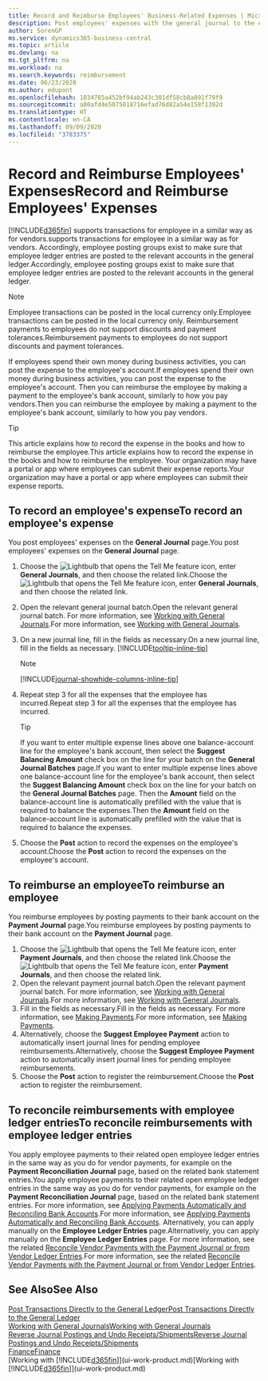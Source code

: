 ```yaml
---
title: Record and Reimburse Employees' Business-Related Expenses | Microsoft Docs
description: Post employees' expenses with the general journal to the employee's account and later post a payment to the employee's bank account to reimburse for the business-related expense.
author: SorenGP
ms.service: dynamics365-business-central
ms.topic: article
ms.devlang: na
ms.tgt_pltfrm: na
ms.workload: na
ms.search.keywords: reimbursement
ms.date: 06/23/2020
ms.author: edupont
ms.openlocfilehash: 1034765a452bf94ab243c301df58cb8a891f79f9
ms.sourcegitcommit: a80afd4e5075018716efad76d82a54e158f1392d
ms.translationtype: HT
ms.contentlocale: en-CA
ms.lasthandoff: 09/09/2020
ms.locfileid: "3783375"
---
```

# <a name="record-and-reimburse-employees-expenses"></a><span data-ttu-id="c4717-103">Record and Reimburse Employees' Expenses</span><span class="sxs-lookup"><span data-stu-id="c4717-103">Record and Reimburse Employees' Expenses</span></span>

[!INCLUDE[d365fin](includes/d365fin_md.md)] <span data-ttu-id="c4717-104">supports transactions for employee in a similar way as for vendors.</span><span class="sxs-lookup"><span data-stu-id="c4717-104">supports transactions for employee in a similar way as for vendors.</span></span> <span data-ttu-id="c4717-105">Accordingly, employee posting groups exist to make sure that employee ledger entries are posted to the relevant accounts in the general ledger.</span><span class="sxs-lookup"><span data-stu-id="c4717-105">Accordingly, employee posting groups exist to make sure that employee ledger entries are posted to the relevant accounts in the general ledger.</span></span>

> [!NOTE]  
> <span data-ttu-id="c4717-106">Employee transactions can be posted in the local currency only.</span><span class="sxs-lookup"><span data-stu-id="c4717-106">Employee transactions can be posted in the local currency only.</span></span> <span data-ttu-id="c4717-107">Reimbursement payments to employees do not support discounts and payment tolerances.</span><span class="sxs-lookup"><span data-stu-id="c4717-107">Reimbursement payments to employees do not support discounts and payment tolerances.</span></span>

<span data-ttu-id="c4717-108">If employees spend their own money during business activities, you can post the expense to the employee's account.</span><span class="sxs-lookup"><span data-stu-id="c4717-108">If employees spend their own money during business activities, you can post the expense to the employee's account.</span></span> <span data-ttu-id="c4717-109">Then you can reimburse the employee by making a payment to the employee's bank account, similarly to how you pay vendors.</span><span class="sxs-lookup"><span data-stu-id="c4717-109">Then you can reimburse the employee by making a payment to the employee's bank account, similarly to how you pay vendors.</span></span>  

> [!TIP]
> <span data-ttu-id="c4717-110">This article explains how to record the expense in the books and how to reimburse the employee.</span><span class="sxs-lookup"><span data-stu-id="c4717-110">This article explains how to record the expense in the books and how to reimburse the employee.</span></span> <span data-ttu-id="c4717-111">Your organization may have a portal or app where employees can submit their expense reports.</span><span class="sxs-lookup"><span data-stu-id="c4717-111">Your organization may have a portal or app where employees can submit their expense reports.</span></span>

## <a name="to-record-an-employees-expense"></a><span data-ttu-id="c4717-112">To record an employee's expense</span><span class="sxs-lookup"><span data-stu-id="c4717-112">To record an employee's expense</span></span>
<span data-ttu-id="c4717-113">You post employees' expenses on the **General Journal** page.</span><span class="sxs-lookup"><span data-stu-id="c4717-113">You post employees' expenses on the **General Journal** page.</span></span>
1. <span data-ttu-id="c4717-114">Choose the ![Lightbulb that opens the Tell Me feature](media/ui-search/search_small.png "Tell me what you want to do") icon, enter **General Journals**, and then choose the related link.</span><span class="sxs-lookup"><span data-stu-id="c4717-114">Choose the ![Lightbulb that opens the Tell Me feature](media/ui-search/search_small.png "Tell me what you want to do") icon, enter **General Journals**, and then choose the related link.</span></span>
2. <span data-ttu-id="c4717-115">Open the relevant general journal batch.</span><span class="sxs-lookup"><span data-stu-id="c4717-115">Open the relevant general journal batch.</span></span> <span data-ttu-id="c4717-116">For more information, see [Working with General Journals](ui-work-general-journals.md).</span><span class="sxs-lookup"><span data-stu-id="c4717-116">For more information, see [Working with General Journals](ui-work-general-journals.md).</span></span>
3. <span data-ttu-id="c4717-117">On a new journal line, fill in the fields as necessary.</span><span class="sxs-lookup"><span data-stu-id="c4717-117">On a new journal line, fill in the fields as necessary.</span></span> [!INCLUDE[tooltip-inline-tip](includes/tooltip-inline-tip_md.md)]    

    > [!NOTE]
    > [!INCLUDE[journal-showhide-columns-inline-tip](includes/journal-showhide-columns-inline-tip.md)]
4. <span data-ttu-id="c4717-118">Repeat step 3 for all the expenses that the employee has incurred.</span><span class="sxs-lookup"><span data-stu-id="c4717-118">Repeat step 3 for all the expenses that the employee has incurred.</span></span>

    > [!TIP]  
    > <span data-ttu-id="c4717-119">If you want to enter multiple expense lines above one balance-account line for the employee's bank account, then select the **Suggest Balancing Amount** check box on the line for your batch on the **General Journal Batches** page.</span><span class="sxs-lookup"><span data-stu-id="c4717-119">If you want to enter multiple expense lines above one balance-account line for the employee's bank account, then select the **Suggest Balancing Amount** check box on the line for your batch on the **General Journal Batches** page.</span></span> <span data-ttu-id="c4717-120">Then the **Amount** field on the balance-account line is automatically prefilled with the value that is required to balance the expenses.</span><span class="sxs-lookup"><span data-stu-id="c4717-120">Then the **Amount** field on the balance-account line is automatically prefilled with the value that is required to balance the expenses.</span></span>
5. <span data-ttu-id="c4717-121">Choose the **Post** action to record the expenses on the employee's account.</span><span class="sxs-lookup"><span data-stu-id="c4717-121">Choose the **Post** action to record the expenses on the employee's account.</span></span>

## <a name="to-reimburse-an-employee"></a><span data-ttu-id="c4717-122">To reimburse an employee</span><span class="sxs-lookup"><span data-stu-id="c4717-122">To reimburse an employee</span></span>
<span data-ttu-id="c4717-123">You reimburse employees by posting payments to their bank account on the **Payment Journal** page.</span><span class="sxs-lookup"><span data-stu-id="c4717-123">You reimburse employees by posting payments to their bank account on the **Payment Journal** page.</span></span>
1. <span data-ttu-id="c4717-124">Choose the ![Lightbulb that opens the Tell Me feature](media/ui-search/search_small.png "Tell me what you want to do") icon, enter **Payment Journals**, and then choose the related link.</span><span class="sxs-lookup"><span data-stu-id="c4717-124">Choose the ![Lightbulb that opens the Tell Me feature](media/ui-search/search_small.png "Tell me what you want to do") icon, enter **Payment Journals**, and then choose the related link.</span></span>
2. <span data-ttu-id="c4717-125">Open the relevant payment journal batch.</span><span class="sxs-lookup"><span data-stu-id="c4717-125">Open the relevant payment journal batch.</span></span> <span data-ttu-id="c4717-126">For more information, see [Working with General Journals](ui-work-general-journals.md).</span><span class="sxs-lookup"><span data-stu-id="c4717-126">For more information, see [Working with General Journals](ui-work-general-journals.md).</span></span>
3. <span data-ttu-id="c4717-127">Fill in the fields as necessary.</span><span class="sxs-lookup"><span data-stu-id="c4717-127">Fill in the fields as necessary.</span></span> <span data-ttu-id="c4717-128">For more information, see [Making Payments](payables-make-payments.md).</span><span class="sxs-lookup"><span data-stu-id="c4717-128">For more information, see [Making Payments](payables-make-payments.md).</span></span>
4. <span data-ttu-id="c4717-129">Alternatively, choose the **Suggest Employee Payment** action to automatically insert journal lines for pending employee reimbursements.</span><span class="sxs-lookup"><span data-stu-id="c4717-129">Alternatively, choose the **Suggest Employee Payment** action to automatically insert journal lines for pending employee reimbursements.</span></span>
5. <span data-ttu-id="c4717-130">Choose the **Post** action to register the reimbursement.</span><span class="sxs-lookup"><span data-stu-id="c4717-130">Choose the **Post** action to register the reimbursement.</span></span>  

## <a name="to-reconcile-reimbursements-with-employee-ledger-entries"></a><span data-ttu-id="c4717-131">To reconcile reimbursements with employee ledger entries</span><span class="sxs-lookup"><span data-stu-id="c4717-131">To reconcile reimbursements with employee ledger entries</span></span>
<span data-ttu-id="c4717-132">You apply employee payments to their related open employee ledger entries in the same way as you do for vendor payments, for example on the **Payment Reconciliation Journal** page, based on the related bank statement entries.</span><span class="sxs-lookup"><span data-stu-id="c4717-132">You apply employee payments to their related open employee ledger entries in the same way as you do for vendor payments, for example on the **Payment Reconciliation Journal** page, based on the related bank statement entries.</span></span> <span data-ttu-id="c4717-133">For more information, see [Applying Payments Automatically and Reconciling Bank Accounts](receivables-apply-payments-auto-reconcile-bank-accounts.md).</span><span class="sxs-lookup"><span data-stu-id="c4717-133">For more information, see [Applying Payments Automatically and Reconciling Bank Accounts](receivables-apply-payments-auto-reconcile-bank-accounts.md).</span></span> <span data-ttu-id="c4717-134">Alternatively, you can apply manually on the **Employee Ledger Entries** page.</span><span class="sxs-lookup"><span data-stu-id="c4717-134">Alternatively, you can apply manually on the **Employee Ledger Entries** page.</span></span> <span data-ttu-id="c4717-135">For more information, see the related [Reconcile Vendor Payments with the Payment Journal or from Vendor Ledger Entries](payables-how-apply-purchase-transactions-manually.md).</span><span class="sxs-lookup"><span data-stu-id="c4717-135">For more information, see the related [Reconcile Vendor Payments with the Payment Journal or from Vendor Ledger Entries](payables-how-apply-purchase-transactions-manually.md).</span></span>  

## <a name="see-also"></a><span data-ttu-id="c4717-136">See Also</span><span class="sxs-lookup"><span data-stu-id="c4717-136">See Also</span></span>
[<span data-ttu-id="c4717-137">Post Transactions Directly to the General Ledger</span><span class="sxs-lookup"><span data-stu-id="c4717-137">Post Transactions Directly to the General Ledger</span></span>](finance-how-post-transactions-directly.md)  
[<span data-ttu-id="c4717-138">Working with General Journals</span><span class="sxs-lookup"><span data-stu-id="c4717-138">Working with General Journals</span></span>](ui-work-general-journals.md)  
[<span data-ttu-id="c4717-139">Reverse Journal Postings and Undo Receipts/Shipments</span><span class="sxs-lookup"><span data-stu-id="c4717-139">Reverse Journal Postings and Undo Receipts/Shipments</span></span>](finance-how-reverse-journal-posting.md)  
[<span data-ttu-id="c4717-140">Finance</span><span class="sxs-lookup"><span data-stu-id="c4717-140">Finance</span></span>](finance.md)  
<span data-ttu-id="c4717-141">[Working with [!INCLUDE[d365fin](includes/d365fin_md.md)]](ui-work-product.md)</span><span class="sxs-lookup"><span data-stu-id="c4717-141">[Working with [!INCLUDE[d365fin](includes/d365fin_md.md)]](ui-work-product.md)</span></span>  
